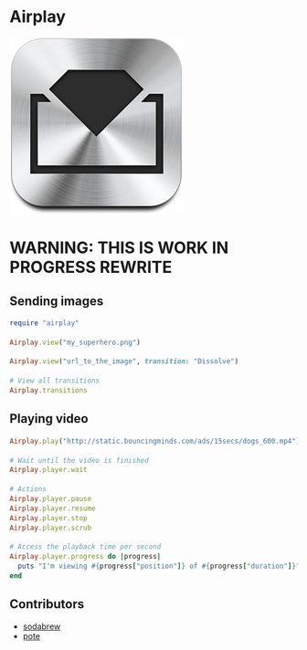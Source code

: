 # Airplay

![Airplay](test/fixtures/files/logo.png)

# WARNING: THIS IS WORK IN PROGRESS REWRITE

## Sending images

```ruby
require "airplay"

Airplay.view("my_superhero.png")

Airplay.view("url_to_the_image", transition: "Dissolve")

# View all transitions
Airplay.transitions
```

## Playing video

```ruby
Airplay.play("http://static.bouncingminds.com/ads/15secs/dogs_600.mp4")

# Wait until the video is finished
Airplay.player.wait

# Actions
Airplay.player.pause
Airplay.player.resume
Airplay.player.stop
Airplay.player.scrub

# Access the playback time per second
Airplay.player.progress do |progress|
  puts "I'm viewing #{progress["position"]} of #{progress["duration"]}"
end
```

## Contributors

* [sodabrew](http://github.com/sodabrew)
* [pote](http://github.com/pote)

